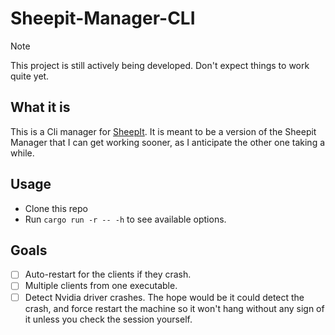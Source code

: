 # Sheepit-Manager-CLI

> [!NOTE]
> This project is still actively being developed. Don't expect things to work quite yet.

## What it is
This is a Cli manager for [SheepIt](https://sheepit-renderfarm.com). It is meant to be a version of the Sheepit Manager that I can get working sooner, as I anticipate the other one taking a while.

## Usage
- Clone this repo
- Run `cargo run -r -- -h` to see available options. 

## Goals
- [ ] Auto-restart for the clients if they crash.
- [ ] Multiple clients from one executable.
- [ ] Detect Nvidia driver crashes. The hope would be it could detect the crash, and force restart the machine so it won't hang without any sign of it unless you check the session yourself.

